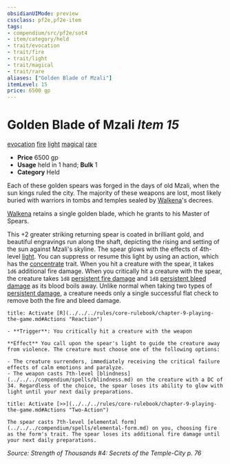 ```yaml
---
obsidianUIMode: preview
cssclass: pf2e,pf2e-item
tags:
- compendium/src/pf2e/sot4
- item/category/held
- trait/evocation
- trait/fire
- trait/light
- trait/magical
- trait/rare
aliases: ["Golden Blade of Mzali"]
itemLevel: 15
price: 6500 gp
---
```

# Golden Blade of Mzali *Item 15*  
[evocation](../../../rules/traits/evocation.md)  [fire](../../../rules/traits/fire.md)  [light](../../../rules/traits/light.md)  [magical](../../../rules/traits/magical.md)  [rare](../../../rules/traits/rare.md)  

- **Price** 6500 gp
- **Usage** held in 1 hand; **Bulk** 1
- **Category** Held

Each of these golden spears was forged in the days of old Mzali, when the sun kings ruled the city. The majority of these weapons are lost, most likely buried with warriors in tombs and temples sealed by [Walkena](../../setting/deities/walkena-logm.md)'s decrees.

[Walkena](../../setting/deities/walkena-logm.md) retains a single golden blade, which he grants to his Master of Spears.

This +2 greater striking returning spear is coated in brilliant gold, and beautiful engravings run along the shaft, depicting the rising and setting of the sun against Mzali's skyline. The spear glows with the effects of 4th-level [light](../../spells/light.md). You can suppress or resume this light by using an action, which has the [concentrate](../../../rules/traits/concentrate.md) trait. When you hit a creature with the spear, it takes `1d6` additional fire damage. When you critically hit a creature with the spear, the creature takes `1d8` [persistent fire damage](../../../rules/conditions.md#Persistent%20Damage) and `1d8` [persistent bleed damage](../../../rules/conditions.md#Persistent%20Damage) as its blood boils away. Unlike normal when taking two types of [persistent damage](../../../rules/conditions.md#Persistent%20Damage), a creature needs only a single successful flat check to remove both the fire and bleed damage.

```ad-embed-ability
title: Activate [R](../../../rules/core-rulebook/chapter-9-playing-the-game.md#Actions "Reaction")

- **Trigger**: You critically hit a creature with the weapon

**Effect** You call upon the spear's light to guide the creature away from violence. The creature must choose one of the following options:

- The creature surrenders, immediately receiving the critical failure effects of calm emotions and paralyze.
- The weapon casts 7th-level [blindness](../../../compendium/spells/blindness.md) on the creature with a DC of 34. Regardless of the choice, the spear loses its ability to glow with light until your next daily preparations.
```

```ad-embed-ability
title: Activate [>>](../../../rules/core-rulebook/chapter-9-playing-the-game.md#Actions "Two-Action")

The spear casts 7th-level [elemental form](../../../compendium/spells/elemental-form.md) on you, choosing fire as the form's trait. The spear loses its additional fire damage until your next daily preparations.
```

*Source: Strength of Thousands #4: Secrets of the Temple-City p. 76*

